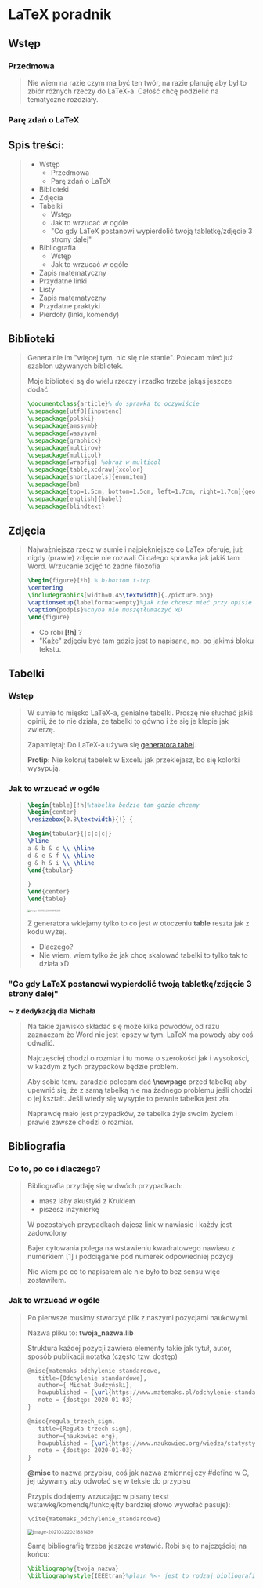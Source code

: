 # LaTeX poradnik

## Wstęp
### Przedmowa
> Nie wiem na razie czym ma być ten twór, na razie planuję aby był to zbiór różnych rzeczy do LaTeX-a. Całość chcę podzielić na tematyczne rozdziały.

### Parę zdań o LaTeX
> 

## Spis treści:

> * Wstęp
>   * Przedmowa
>   * Parę zdań o LaTeX
> * Biblioteki
> * Zdjęcia
> * Tabelki
>   * Wstęp
>   * Jak to wrzucać w ogóle
>   * "Co gdy LaTeX postanowi wypierdolić twoją tabletkę/zdjęcie 3 strony dalej"
> * Bibliografia
>   * Wstęp
>   * Jak to wrzucać w ogóle
> * Zapis matematyczny
> * Przydatne linki
> * Listy
> * Zapis matematyczny
> * Przydatne praktyki
> * Pierdoły (linki, komendy)

## Biblioteki

> Generalnie im "więcej tym, nic się nie stanie". Polecam mieć już szablon używanych bibliotek.
>
> Moje biblioteki są do wielu rzeczy i rzadko trzeba jakąś jeszcze dodać.
>
> ```latex
> \documentclass{article}% do sprawka to oczywiście
> \usepackage[utf8]{inputenc}
> \usepackage{polski}
> \usepackage{amssymb}
> \usepackage{wasysym}
> \usepackage{graphicx}
> \usepackage{multirow}
> \usepackage{multicol}
> \usepackage{wrapfig} %obraz w multicol
> \usepackage[table,xcdraw]{xcolor}
> \usepackage[shortlabels]{enumitem}
> \usepackage{bm}
> \usepackage[top=1.5cm, bottom=1.5cm, left=1.7cm, right=1.7cm]{geometry}% ustawianie marginesów
> \usepackage[english]{babel}
> \usepackage{blindtext}
> ```
>
> 

## Zdjęcia

> Najważniejsza rzecz w sumie i najpiękniejsze co LaTex oferuje, już nigdy (prawie) zdjęcie nie rozwali Ci całego sprawka jak jakiś tam Word. Wrzucanie zdjęć to żadne filozofia
>
> ```latex
> \begin{figure}[!h] % b-bottom t-top
> \centering
> \includegraphics[width=0.45\textwidth]{./picture.png}
> \captionsetup{labelformat=empty}%jak nie chcesz mieć przy opisie napisane "Figure *numer*" to pozostaw odkomentowane
> \caption{podpis}%chyba nie muszętłumaczyć xD
> \end{figure}
> ```
> * Co robi **[!h]** ?
> * "Każe" zdjęciu być tam gdzie jest to napisane, np. po jakimś bloku tekstu.
>
> 

## Tabelki
### Wstęp
> W sumie to mięsko LaTeX-a, genialne tabelki. Proszę nie słuchać jakiś opinii, że to nie działa, że tabelki to gówno i że się je klepie jak zwierzę.
>
> Zapamiętaj:
> Do LaTeX-a używa się [generatora tabel](https://www.tablesgenerator.com/latex_tables).
>
> **Protip:** Nie koloruj tabelek w Excelu jak przeklejasz, bo się kolorki wysypują.
>
### Jak to wrzucać w ogóle

> ```latex
> \begin{table}[!h]%tabelka będzie tam gdzie chcemy
> \begin{center}
> \resizebox{0.8\textwidth}{!} {
> 
> \begin{tabular}{|c|c|c|}
> \hline
> a & b & c \\ \hline
> d & e & f \\ \hline
> g & h & i \\ \hline
> \end{tabular}
> 
> }
> \end{center}
> \end{table}
> ```
>
> <img src="C:\Users\PanPeople\AppData\Roaming\Typora\typora-user-images\image-20210322000915268.png" alt="image-20210322000915268" style="zoom: 33%;" />
>
> Z generatora wklejamy tylko to co jest w otoczeniu **table** reszta jak z kodu wyżej.
>
> * Dlaczego?
> * Nie wiem, wiem tylko że jak chcę skalować tabelki to tylko tak to działa xD

### "Co gdy LaTeX postanowi wypierdolić twoją tabletkę/zdjęcie 3 strony dalej"
**$\sim$ z dedykacją dla Michała**

> Na takie zjawisko składać się może kilka powodów, od razu zaznaczam że Word nie jest lepszy w tym. LaTeX ma powody aby coś odwalić.
>
> Najczęściej chodzi o rozmiar i tu mowa o szerokości jak i wysokości, w każdym z tych przypadków będzie problem.
>
> Aby sobie temu zaradzić polecam dać **\newpage** przed tabelką aby upewnić się, że z samą tabelką nie ma żadnego problemu jeśli chodzi o jej kształt. Jeśli wtedy się wysypie to pewnie tabelka jest zła.
>
> Naprawdę mało jest przypadków, że tabelka żyje swoim życiem i prawie zawsze chodzi o rozmiar.

## Bibliografia
### Co to, po co i dlaczego?
>Bibliografia przydaję się w dwóch przypadkach:
>
>* masz laby akustyki z Krukiem
>* piszesz inżynierkę
>
>W pozostałych przypadkach dajesz link w nawiasie i każdy jest zadowolony
>
>Bajer cytowania polega na wstawieniu kwadratowego nawiasu z numerkiem [1] i podciąganie pod numerek odpowiedniej pozycji
>
>Nie wiem po co to napisałem ale nie było to bez sensu więc zostawiłem.

### Jak to wrzucać w ogóle
>Po pierwsze musimy stworzyć plik z naszymi pozycjami naukowymi.
>
>Nazwa pliku to:  **twoja_nazwa.lib**
>
>Struktura każdej pozycji zawiera elementy takie jak tytuł, autor, sposób publikacji,notatka (często tzw. dostęp)
>
>```latex
>@misc{matemaks_odchylenie_standardowe,
>    title={Odchylenie standardowe},
>    author={ Michał Budzyński},
>    howpublished = {\url{https://www.matemaks.pl/odchylenie-standardowe.html}},
>    note = {dostęp: 2020-01-03}
>}
>
>@misc{regula_trzech_sigm,
>    title={Reguła trzech sigm},
>    author={naukowiec org},
>    howpublished = {\url{https://www.naukowiec.org/wiedza/statystyka/regula-trzech-sigm\_709.html}},
>    note = {dostęp: 2020-01-03}
>}
>```
>
>**@misc** to nazwa przypisu, coś jak nazwa zmiennej czy #define w C, jej używamy aby odwołać się w teksie do przypisu
>
>Przypis dodajemy wrzucając w pisany tekst wstawkę/komendę/funkcję(ty bardziej słowo wywołać pasuje):
>
>``` late
>\cite{matemaks_odchylenie_standardowe}
>```
>
>
>
><img src="C:\Users\PanPeople\AppData\Roaming\Typora\typora-user-images\image-20210322021831459.png" alt="image-20210322021831459" style="zoom:67%;" />
>
>
>
>Samą bibliografię trzeba jeszcze wstawić. Robi się to najczęściej na końcu:
>
>```latex
>\bibliography{twoja_nazwa}
>\bibliographystyle{IEEEtran}%plain %<- jest to rodzaj bibliografii
>```
>
>